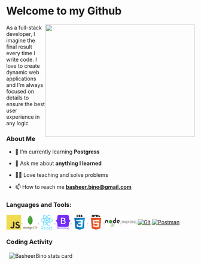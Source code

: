 <p><h1>Welcome to my Github </h1> <img align="right" src="https://github.com/BasheerBino/BasheerBino/assets/162363080/38206395-2a47-47d0-a12d-7aea2c9d5a6a" width="400" height="300"/>

As a full-stack developer, I imagine the final result every time I write code. I love to create dynamic web applications and I'm always focused on details to ensure the best user experience in any logic 
</p>





<h3 align="left">About Me</h3>

- 🌱 I’m currently learning **Postgress**

- 💬 Ask me about **anything I learned**

- 👨‍💻 Love teaching and solve problems

- 📫 How to reach me **basheer.bino@gmail.com**

  
<h3 align="left">Languages and Tools:</h3>


<a href="https://developer.mozilla.org/en-US/docs/Web/JavaScript" target="blank">
<img align="center" src="https://raw.githubusercontent.com/devicons/devicon/master/icons/javascript/javascript-original.svg" alt="JavaScript" height="40" width="40" />
</a>
<a href="https://www.mongodb.com/" target="blank">
<img align="center" src="https://raw.githubusercontent.com/devicons/devicon/master/icons/mongodb/mongodb-original-wordmark.svg" alt="MongoDB" height="40" width="40" />
</a>
<a href="https://reactjs.org/" target="blank">
<img align="center" src="https://raw.githubusercontent.com/devicons/devicon/master/icons/react/react-original-wordmark.svg" alt="React" height="40" width="40" />
</a>
<a href="https://getbootstrap.com" target="blank">
<img align="center" src="https://raw.githubusercontent.com/devicons/devicon/master/icons/bootstrap/bootstrap-plain-wordmark.svg" alt="Bootstrap" height="40" width="40" />
</a>
<a href="https://www.w3schools.com/css/" target="blank">
<img align="center" src="https://raw.githubusercontent.com/devicons/devicon/master/icons/css3/css3-original-wordmark.svg" alt="Css3" height="40" width="40" />
</a>
<a href="https://www.w3.org/html/" target="blank">
<img align="center" src="https://raw.githubusercontent.com/devicons/devicon/master/icons/html5/html5-original-wordmark.svg" alt="Html5" height="40" width="40" />
</a>
<a href="https://nodejs.org" target="blank">
<img align="center" src="https://raw.githubusercontent.com/devicons/devicon/master/icons/nodejs/nodejs-original-wordmark.svg" alt="Node.js" height="40" width="40" />
</a>
<a href="https://expressjs.com" target="blank">
<img align="center" src="https://raw.githubusercontent.com/devicons/devicon/master/icons/express/express-original-wordmark.svg" alt="Express" height="40" width="40" />
</a>
<a href="https://git-scm.com/" target="blank">
<img align="center" src="https://www.vectorlogo.zone/logos/git-scm/git-scm-icon.svg" alt="Git" height="40" width="40" />
</a>
<a href="https://postman.com" target="blank">
<img align="center" src="https://www.vectorlogo.zone/logos/getpostman/getpostman-icon.svg" alt="Postman" height="40" width="40" />
</a>

  <h3 align="left">Coding Activity</h3> 
<p>&nbsp;
<img align="center" src="https://github-readme-stats.vercel.app/api?username=BasheerBino&show_icons=false&theme=default&title_color=000000&text_color=000000&bg_color=ffffff&hide_border=true" alt="BasheerBino stats card" /></p>
